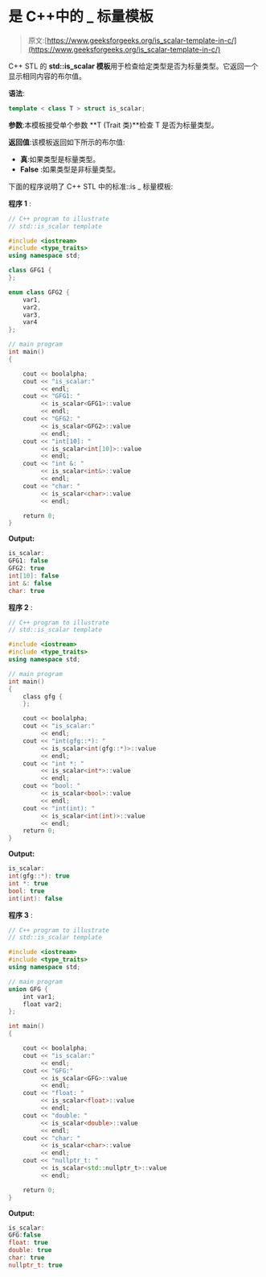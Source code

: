 # 是 C++中的 _ 标量模板

> 原文:[https://www.geeksforgeeks.org/is_scalar-template-in-c/](https://www.geeksforgeeks.org/is_scalar-template-in-c/)

C++ STL 的 **std::is_scalar 模板**用于检查给定类型是否为标量类型。它返回一个显示相同内容的布尔值。

**语法**:

```cpp
template < class T > struct is_scalar;
```

**参数**:本模板接受单个参数 **T (Trait 类)**检查 T 是否为标量类型。

**返回值**:该模板返回如下所示的布尔值:

*   **真**:如果类型是标量类型。
*   **False** :如果类型是非标量类型。

下面的程序说明了 C++ STL 中的标准::is _ 标量模板:

**程序 1** :

```cpp
// C++ program to illustrate
// std::is_scalar template

#include <iostream>
#include <type_traits>
using namespace std;

class GFG1 {
};

enum class GFG2 {
    var1,
    var2,
    var3,
    var4
};

// main program
int main()
{

    cout << boolalpha;
    cout << "is_scalar:"
         << endl;
    cout << "GFG1: "
         << is_scalar<GFG1>::value
         << endl;
    cout << "GFG2: "
         << is_scalar<GFG2>::value
         << endl;
    cout << "int[10]: "
         << is_scalar<int[10]>::value
         << endl;
    cout << "int &: "
         << is_scalar<int&>::value
         << endl;
    cout << "char: "
         << is_scalar<char>::value
         << endl;

    return 0;
}
```

**Output:**

```cpp
is_scalar:
GFG1: false
GFG2: true
int[10]: false
int &: false
char: true

```

**程序 2** :

```cpp
// C++ program to illustrate
// std::is_scalar template

#include <iostream>
#include <type_traits>
using namespace std;

// main program
int main()
{
    class gfg {
    };

    cout << boolalpha;
    cout << "is_scalar:"
         << endl;
    cout << "int(gfg::*): "
         << is_scalar<int(gfg::*)>::value
         << endl;
    cout << "int *: "
         << is_scalar<int*>::value
         << endl;
    cout << "bool: "
         << is_scalar<bool>::value
         << endl;
    cout << "int(int): "
         << is_scalar<int(int)>::value
         << endl;
    return 0;
}
```

**Output:**

```cpp
is_scalar:
int(gfg::*): true
int *: true
bool: true
int(int): false

```

**程序 3** :

```cpp
// C++ program to illustrate
// std::is_scalar template

#include <iostream>
#include <type_traits>
using namespace std;

// main program
union GFG {
    int var1;
    float var2;
};

int main()
{

    cout << boolalpha;
    cout << "is_scalar:"
         << endl;
    cout << "GFG:"
         << is_scalar<GFG>::value
         << endl;
    cout << "float: "
         << is_scalar<float>::value
         << endl;
    cout << "double: "
         << is_scalar<double>::value
         << endl;
    cout << "char: "
         << is_scalar<char>::value
         << endl;
    cout << "nullptr_t: "
         << is_scalar<std::nullptr_t>::value
         << endl;

    return 0;
}
```

**Output:**

```cpp
is_scalar:
GFG:false
float: true
double: true
char: true
nullptr_t: true

```
